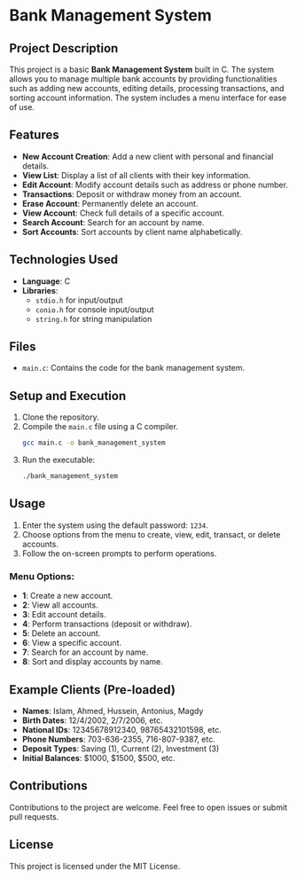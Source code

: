 
# Bank Management System

## Project Description
This project is a basic **Bank Management System** built in C. The system allows you to manage multiple bank accounts by providing functionalities such as adding new accounts, editing details, processing transactions, and sorting account information. The system includes a menu interface for ease of use.

## Features
- **New Account Creation**: Add a new client with personal and financial details.
- **View List**: Display a list of all clients with their key information.
- **Edit Account**: Modify account details such as address or phone number.
- **Transactions**: Deposit or withdraw money from an account.
- **Erase Account**: Permanently delete an account.
- **View Account**: Check full details of a specific account.
- **Search Account**: Search for an account by name.
- **Sort Accounts**: Sort accounts by client name alphabetically.

## Technologies Used
- **Language**: C
- **Libraries**: 
  - `stdio.h` for input/output
  - `conio.h` for console input/output
  - `string.h` for string manipulation

## Files
- `main.c`: Contains the code for the bank management system.

## Setup and Execution
1. Clone the repository.
2. Compile the `main.c` file using a C compiler.
   ```bash
   gcc main.c -o bank_management_system
   ```
3. Run the executable:
   ```bash
   ./bank_management_system
   ```

## Usage
1. Enter the system using the default password: `1234`.
2. Choose options from the menu to create, view, edit, transact, or delete accounts.
3. Follow the on-screen prompts to perform operations.

### Menu Options:
- **1**: Create a new account.
- **2**: View all accounts.
- **3**: Edit account details.
- **4**: Perform transactions (deposit or withdraw).
- **5**: Delete an account.
- **6**: View a specific account.
- **7**: Search for an account by name.
- **8**: Sort and display accounts by name.

## Example Clients (Pre-loaded)
- **Names**: Islam, Ahmed, Hussein, Antonius, Magdy
- **Birth Dates**: 12/4/2002, 2/7/2006, etc.
- **National IDs**: 12345678912340, 98765432101598, etc.
- **Phone Numbers**: 703-636-2355, 716-807-9387, etc.
- **Deposit Types**: Saving (1), Current (2), Investment (3)
- **Initial Balances**: $1000, $1500, $500, etc.

## Contributions
Contributions to the project are welcome. Feel free to open issues or submit pull requests.

## License
This project is licensed under the MIT License.

